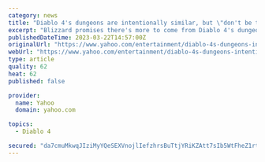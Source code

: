 ```yaml
---
category: news
title: "Diablo 4's dungeons are intentionally similar, but \"don't be too quick to judge\""
excerpt: "Blizzard promises there's more to come from Diablo 4's dungeons. While they are \"intentionally\" designed to have continuity with each other, game director Joe Shely says there's plenty outwith the ..."
publishedDateTime: 2023-03-22T14:57:00Z
originalUrl: "https://www.yahoo.com/entertainment/diablo-4s-dungeons-intentionally-similar-123902241.html"
webUrl: "https://www.yahoo.com/entertainment/diablo-4s-dungeons-intentionally-similar-123902241.html"
type: article
quality: 62
heat: 62
published: false

provider:
  name: Yahoo
  domain: yahoo.com

topics:
  - Diablo 4

secured: "da7cmuMkwqJIziMyYQeSEXVnojlIefzhrsBuTtjYRiKZAtt7sIb5WtFheZ1rtjXbqxt53RmnkfjwGvdTp1RvYM3zI86wyHEWm4xC+ZhGnRDdWA4NWhducDRk3mocjkM/0oJvc+g7g7QQhPAZ20p6xdiFdJT3JrWWHOGSc4T47+uX+z/WBTSlU4POAjHXUI6D5mgGQLhre2YbFY/WaisKc1pcE5zEFz4gtjXOZDa/nrmDfVBiRj+0YDzyXa5k0kER2ynUINMSP3iOZpB4oMDySPI65xploHDaGVWaNnZkh7EHvNBs26jkAs1UiJVlyi/RllO9q8T0KBfVfMbtu6qvkqTsS+OwKRWlcFLwUolU//g=;UyD0t/rJX17PW/8MF96BgQ=="
---
```


